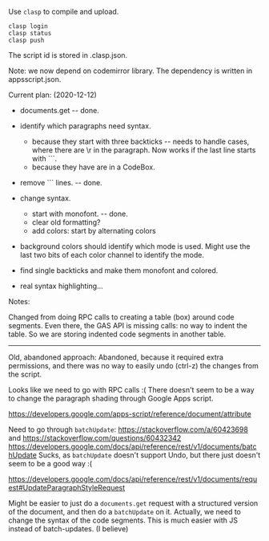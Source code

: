 Use `clasp` to compile and upload.

```
clasp login
clasp status
clasp push
```

The script id is stored in .clasp.json.

Note: we now depend on codemirror library.
The dependency is written in appsscript.json.


Current plan: (2020-12-12)
- documents.get  -- done.
- identify which paragraphs need syntax.
  * because they start with three backticks
    -- needs to handle cases, where there are \r in the paragraph.
      Now works if the last line starts with ```.
  * because they have are in a CodeBox.
- remove ``` lines. -- done.
- change syntax.
  * start with monofont. -- done.
  * clear old formatting?
  * add colors: start by alternating colors
- background colors should identify which mode is used. Might use the last
  two bits of each color channel to identify the mode.

- find single backticks and make them monofont and colored.
- real syntax highlighting...

Notes:

Changed from doing RPC calls to creating a table (box) around code segments.
Even there, the GAS API is missing calls: no way to indent the table.
So we are storing indented code segments in another table.


-------------------------------------------------
Old, abandoned approach:
Abandoned, because it required extra permissions, and there was no way to
easily undo (ctrl-z) the changes from the script.

Looks like we need to go with RPC calls :(
There doesn't seem to be a way to change the paragraph shading through
  Google Apps script.

https://developers.google.com/apps-script/reference/document/attribute

Need to go through `batchUpdate`:
https://stackoverflow.com/a/60423698 and https://stackoverflow.com/questions/60432342
https://developers.google.com/docs/api/reference/rest/v1/documents/batchUpdate
Sucks, as `batchUpdate` doesn't support Undo, but there just doesn't seem to be a good way :(

https://developers.google.com/docs/api/reference/rest/v1/documents/request#UpdateParagraphStyleRequest

Might be easier to just do a `documents.get` request with a structured version of the document, and then do a `batchUpdate` on it.
Actually, we need to change the syntax of the code segments. This is much easier with JS instead of batch-updates. (I believe)

